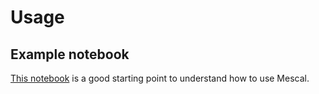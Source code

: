 # Usage

## Example notebook

[This notebook](https://github.com/matthieu-str/mescal/blob/master/examples/tutorial.ipynb) is a good starting point to understand how to use Mescal.
